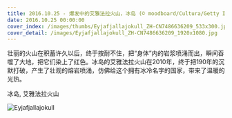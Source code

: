 ```yaml
---
title: 2016.10.25 - 爆发中的艾雅法拉火山，冰岛 (© moodboard/Cultura/Getty Images)
date: 2016.10.25 00:00:00
cover_index: /images/thumbs/Eyjafjallajokull_ZH-CN7486636209_533x300.jpg
cover_detail: /images/Eyjafjallajokull_ZH-CN7486636209_1920x1080.jpg
---
```


壮丽的火山在积蓄许久以后，终于按耐不住，把“身体”内的岩浆喷涌而出，瞬间吞噬了大地，把它们染上了红色。冰岛的艾雅法拉火山在2010年，终于把190年的沉默打破，产生了壮观的熔岩喷涌，仿佛给这个拥有冰冷名字的国家，带来了温暖的光热。

冰岛, 艾雅法拉火山

![Eyjafjallajokull](/images/Eyjafjallajokull_ZH-CN7486636209_1920x1080.jpg)
